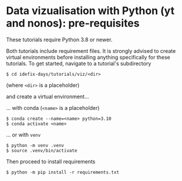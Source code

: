 # Data vizualisation with Python (yt and nonos): pre-requisites

These tutorials require Python 3.8 or newer.

Both tutorials include requirement files. It is strongly advised to create virtual
environments before installing anything specifically for these tutorials. To get
started, navigate to a tutorial's subdirectory

```shell
$ cd idefix-days/tutorials/viz/<dir>
```
(where `<dir>` is a placeholder)

and create a virtual environment...

... with conda (`<name>` is a placeholder)
```shell
$ conda create --name=<name> python=3.10
$ conda activate <name>
```

... or with `venv`
```shell
$ python -m venv .venv
$ source .venv/bin/activate
```

Then proceed to install requirements
```shell
$ python -m pip install -r requirements.txt
```

